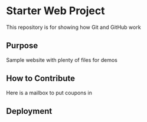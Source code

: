 # Starter Web Project

This repository is for showing how Git and GitHub work

## Purpose

Sample website with plenty of files for demos

## How to Contribute

Here is a mailbox to put coupons in

## Deployment

